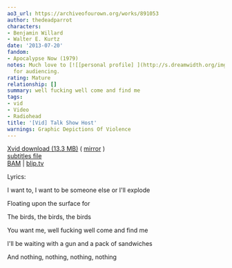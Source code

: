 ```yaml
---
ao3_url: https://archiveofourown.org/works/891053
author: thedeadparrot
characters:
- Benjamin Willard
- Walter E. Kurtz
date: '2013-07-20'
fandom:
- Apocalypse Now (1979)
notes: Much love to [![[personal profile] ](http://s.dreamwidth.org/img/silk/identity/user.png)](http://zulu.dreamwidth.org/profile)**zulu**
  for audiencing.
rating: Mature
relationship: []
summary: well fucking well come and find me
tags:
- vid
- Video
- Radiohead
title: '[Vid] Talk Show Host'
warnings: Graphic Depictions Of Violence
---
```


[Xvid download (13.3 MB)](http://dl.dropbox.com/u/2436187/vids/talkshowhost.avi) ( [mirror](http://www.sendspace.com/file/l3ed05) )  
[subtitles file](http://dl.dropbox.com/u/2436187/vids/talkshowhost.srt)  
[BAM](http://bamvidvault.ning.com/video/talk-show-host-apocalypse-now) | [blip.tv](http://blip.tv/file/3244146)





Lyrics:

I want to, I want to be someone else or I'll explode  

Floating upon the surface for  

The birds, the birds, the birds

You want me, well fucking well come and find me  

I'll be waiting with a gun and a pack of sandwiches  

And nothing, nothing, nothing, nothing